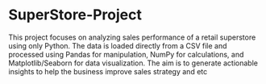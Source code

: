 # SuperStore-Project
This project focuses on analyzing sales performance of a retail superstore using only Python. The data is loaded directly from a CSV file and processed using Pandas for manipulation, NumPy for calculations, and Matplotlib/Seaborn for data visualization. The aim is to generate actionable insights to help the business improve sales strategy and etc
